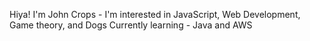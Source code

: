 Hiya! I'm John Crops - I'm interested in JavaScript, Web Development, Game theory, and Dogs
Currently learning - Java and AWS 

<!---
suttar2/suttar2 is a ✨ special ✨ repository because its `README.md` (this file) appears on your GitHub profile.
You can click the Preview link to take a look at your changes.
--->
